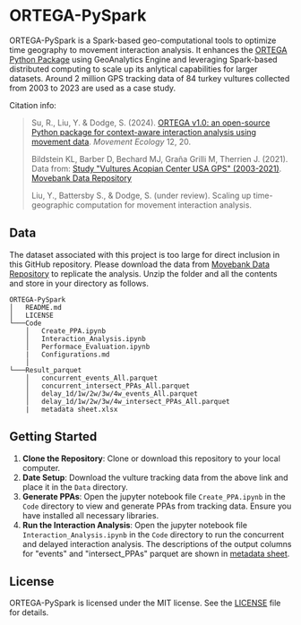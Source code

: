 # ORTEGA-PySpark

ORTEGA-PySpark is a Spark-based geo-computational tools to optimize time geography to movement interaction analysis. It enhances the [ORTEGA Python Package](https://github.com/move-ucsb/ORTEGA) using GeoAnalytics Engine and leveraging Spark-based distributed computing to scale up its anlytical capabilities for larger datasets. Around 2 million GPS tracking data of 84 turkey vultures collected from 2003 to 2023 are used as a case study. 

Citation info:
> Su, R., Liu, Y. & Dodge, S. (2024). [ORTEGA v1.0: an open-source Python package for context-aware interaction analysis using movement data](https://doi.org/10.1186/s40462-024-00460-2). *Movement Ecology* 12, 20.
>
> Bildstein KL, Barber D, Bechard MJ, Graña Grilli M, Therrien J. (2021). Data from: [Study "Vultures Acopian Center USA GPS" (2003-2021)](https://doi.org/10.1186/s40462-021-00274-6). [Movebank Data Repository](https://doi.org/10.5441/001/1.f3qt46r2) 
> 
> Liu, Y., Battersby S., & Dodge, S. (under review). Scaling up time-geographic computation for movement interaction analysis.

## Data

The dataset associated with this project is too large for direct inclusion in this GitHub repository. Please download the data from [Movebank Data Repository](https://doi.org/10.5441/001/1.f3qt46r2) to replicate the analysis. Unzip the folder and all the contents and store in your directory as follows. 

```         
ORTEGA-PySpark
│   README.md
│   LICENSE
└───Code
    │   Create_PPA.ipynb
    │   Interaction_Analysis.ipynb
    │   Performace_Evaluation.ipynb
    |   Configurations.md
    │       
└───Result_parquet
    │   concurrent_events_All.parquet
    │   concurrent_intersect_PPAs_All.parquet
    │   delay_1d/1w/2w/3w/4w_events_All.parquet
    │   delay_1d/1w/2w/3w/4w_intersect_PPAs_All.parquet
    |   metadata sheet.xlsx
```

## Getting Started

1. **Clone the Repository**: Clone or download this repository to your local computer.
2. **Date Setup**: Download the vulture tracking data from the above link and place it in the `Data` directory.
3. **Generate PPAs**: Open the jupyter notebook file `Create_PPA.ipynb` in the `Code` directory to view and generate PPAs from tracking data. Ensure you have installed all necessary libraries.
4. **Run the Interaction Analysis**: Open the jupyter notebook file `Interaction_Analysis.ipynb` in the `Code` directory to run the concurrent and delayed interaction analysis. The descriptions of the output columns for "events" and "intersect_PPAs" parquet are shown in [metadata sheet](https://github.com/move-ucsb/ORTEGA-PySpark/blob/main/Result_parquet/metadata%20sheet.xlsx). 

## License
ORTEGA-PySpark is licensed under the MIT license. See the [LICENSE](https://github.com/move-ucsb/ORTEGA-PySpark/blob/main/LICENSE) file for details.
